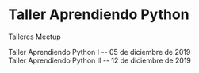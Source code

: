 # Taller Aprendiendo Python 
Talleres Meetup

Taller Aprendiendo Python I   -- 05 de diciembre de 2019 <br/>
Taller Aprendiendo Python II  -- 12 de diciembre de 2019

